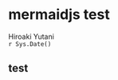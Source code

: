 # mermaidjs test
Hiroaki Yutani  
`r Sys.Date()`  

## test

<!--html_preserve--><div id="htmlwidget-5809" style="width:768px;height:576px;" class="DiagrammeR"></div>
<script type="application/json" data-for="htmlwidget-5809">{"x":{"diagram":"\n  graph LR\n    A-->B\n    A-->C\n    C-->E\n    B-->D\n    C-->D\n    D-->F\n    E-->F\n"},"evals":[]}</script><!--/html_preserve-->

